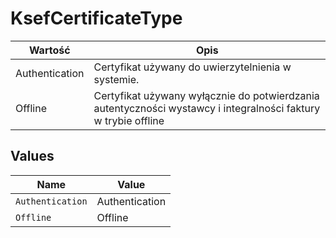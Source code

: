 # KsefCertificateType

| Wartość | Opis |
| --- | --- |
| Authentication | Certyfikat używany do uwierzytelnienia w systemie. |
| Offline | Certyfikat używany wyłącznie do potwierdzania autentyczności wystawcy i integralności faktury w trybie offline |



## Values

| Name             | Value            |
| ---------------- | ---------------- |
| `Authentication` | Authentication   |
| `Offline`        | Offline          |